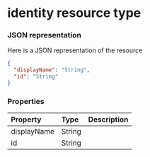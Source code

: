 # identity resource type



### JSON representation

Here is a JSON representation of the resource

```json
{
  "displayName": "String",
  "id": "String"
}

```
### Properties
| Property	   | Type	|Description|
|:---------------|:--------|:----------|
|displayName|String||
|id|String||

<!-- uuid: ea89603e-6082-419c-9e5c-1be0fe6632b3
2015-10-09 18:31:37 UTC -->
